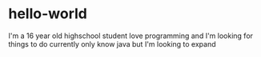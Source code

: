 # hello-world

I'm a 16 year old highschool student
love programming and I'm looking for things to do
currently only know java but I'm looking to expand
